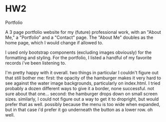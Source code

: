 # HW2
Portfolio

A 3 page portfolio website for my (future) professional work, with an "About Me," a "Portfolio" and a "Contact" page. The "About Me" doubles as the home page, which I would change if allowed to.

I used only bootstrap components (excluding images obviously) for the formatting and styling. For the portfolio, I listed a handful of my favorite records i've been listening to.

I'm pretty happy with it overall. two things in particular I couldn't figure out that still bother me:
first: the opacity of the hamburger makes it very hard to see against the water image backgrounds, particularly on index.html. I tried probably a dozen different ways to give it a border, none successful. not sure about that one...
second: the hamburger drops down on small screen sizes. similarly, I could not figure out a way to get it to dropright, but would prefer that as well. possibly because the menu is too wide when expanded, but in that case i'd prefer it go underneath the button as a lower row. oh well.

